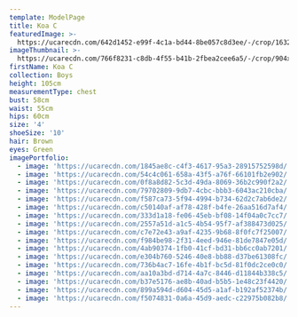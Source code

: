 ```yaml
---
template: ModelPage
title: Koa C
featuredImage: >-
  https://ucarecdn.com/642d1452-e99f-4c1a-bd44-8be057c8d3ee/-/crop/1632x1142/0,55/-/preview/
imageThumbnail: >-
  https://ucarecdn.com/766f8231-c8db-4f55-b41b-2fbea2cee6a5/-/crop/904x1020/373,134/-/preview/
firstName: Koa C
collection: Boys
height: 105cm
measurementType: chest
bust: 58cm
waist: 55cm
hips: 60cm
size: '4'
shoeSize: '10'
hair: Brown
eyes: Green
imagePortfolio:
  - image: 'https://ucarecdn.com/1845ae8c-c4f3-4617-95a3-28915752598d/'
  - image: 'https://ucarecdn.com/54c4c061-658a-43f5-a76f-66101fb2e902/'
  - image: 'https://ucarecdn.com/0f8a8d82-5c3d-49da-8069-36b2c990f2a2/'
  - image: 'https://ucarecdn.com/79702809-9db7-4cbc-bbb3-6043ac210cba/'
  - image: 'https://ucarecdn.com/f587ca73-5f94-4994-b734-62d2c7ab6de2/'
  - image: 'https://ucarecdn.com/c50140af-af78-428f-b4fe-26aa516d7af4/'
  - image: 'https://ucarecdn.com/333d1a18-fe06-45eb-bf08-14f04a0c7cc7/'
  - image: 'https://ucarecdn.com/2557a51d-a1c5-4b54-95f7-af388473d025/'
  - image: 'https://ucarecdn.com/c7e72e43-a9af-4235-9b68-8f0fc7f25007/'
  - image: 'https://ucarecdn.com/f984be98-2f31-4eed-946e-81de7847e05d/'
  - image: 'https://ucarecdn.com/4ab90374-1fb0-41cf-bd31-bb6cc0ab7201/'
  - image: 'https://ucarecdn.com/e304b760-5246-40e8-bb88-d37be61308fc/'
  - image: 'https://ucarecdn.com/736b4ac7-16fe-4b1f-bc5d-81f0dc2ce0c0/'
  - image: 'https://ucarecdn.com/aa10a3bd-d714-4a7c-8446-d11844b338c5/'
  - image: 'https://ucarecdn.com/b37e5176-ae8b-40ad-b5b5-1e48c23f4420/'
  - image: 'https://ucarecdn.com/899a594d-d604-45d5-a1af-b192af52374b/'
  - image: 'https://ucarecdn.com/f5074831-0a6a-45d9-aedc-c22975b082b8/'
---
```


